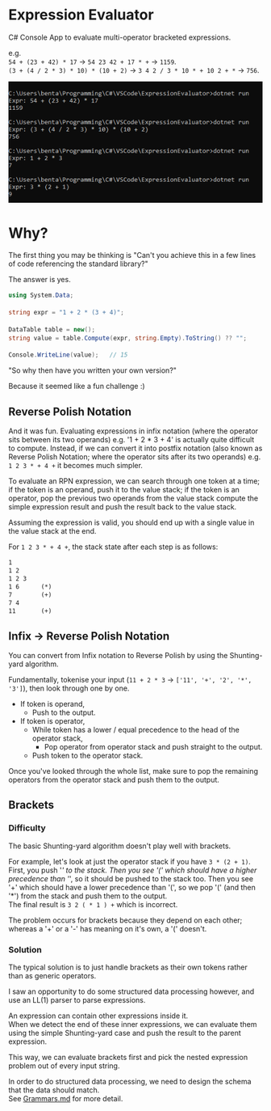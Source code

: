 # Expression Evaluator

C# Console App to evaluate multi-operator bracketed expressions.

e.g.  
`54 + (23 + 42) * 17` -> `54 23 42 + 17 * +` -> `1159`.  
`(3 + (4 / 2 * 3) * 10) * (10 + 2)` -> `3 4 2 / 3 * 10 * + 10 2 + *`
-> `756`.

![Expression Evaluator demo](./Docs/ExpressionEvaluator.png)

# Why?

The first thing you may be thinking is "Can't you achieve this in a few
lines of code referencing the standard library?"

The answer is yes.
```cs
using System.Data;

string expr = "1 + 2 * (3 + 4)";

DataTable table = new();
string value = table.Compute(expr, string.Empty).ToString() ?? "";

Console.WriteLine(value);   // 15
```

"So why then have you written your own version?"

Because it seemed like a fun challenge :)

## Reverse Polish Notation

And it was fun. Evaluating expressions in infix notation (where the
operator sits between its two operands) e.g. '1 + 2 * 3 + 4' is actually
quite difficult to compute. Instead, if we can convert it into postfix
notation (also known as Reverse Polish Notation; where the operator sits
after its two operands) e.g. `1 2 3 * + 4 +` it becomes much simpler.

To evaluate an RPN expression, we can search through one token at a time;
if the token is an operand, push it to the value stack; if the token is an
operator, pop the previous two operands from the value stack compute the
simple expression result and push the result back to the value stack.

Assuming the expression is valid, you should end up with a single value in
the value stack at the end.

For `1 2 3 * + 4 +`, the stack state after each step is as follows:
```
1
1 2
1 2 3
1 6      (*)
7        (+)
7 4
11       (+)
```

## Infix -> Reverse Polish Notation

You can convert from Infix notation to Reverse Polish by using the
Shunting-yard algorithm.

Fundamentally, tokenise your input (`11 + 2 * 3` ->
`['11', '+', '2', '*', '3']`), then look through one by one.

- If token is operand,
    - Push to the output.
- If token is operator,
    - While token has a lower / equal precedence to the head of the
    operator stack,
        - Pop operator from operator stack and push straight to the output.
    - Push token to the operator stack.

Once you've looked through the whole list, make sure to pop the remaining
operators from the operator stack and push them to the output.

## Brackets

### Difficulty

The basic Shunting-yard algorithm doesn't play well with brackets.

For example, let's look at just the operator stack if you have
`3 * (2 + 1)`. First, you push '*' to the stack.
Then you see '(' which should have a higher precedence than '*', so it
should be pushed to the stack too.
Then you see '+' which should have a lower precedence than '(', so we pop
'(' (and then '*') from the stack and push them to the output.  
The final result is `3 2 ( * 1 ) +` which is incorrect.

The problem occurs for brackets because they depend on each other; whereas
a '+' or a '-' has meaning on it's own, a '(' doesn't.

### Solution

The typical solution is to just handle brackets as their own tokens rather
than as generic operators.

I saw an opportunity to do some structured data processing however, and use
an LL(1) parser to parse expressions.

An expression can contain other expressions inside it.  
When we detect the end of these inner expressions, we can evaluate them
using the simple Shunting-yard case and push the result to the parent
expression.

This way, we can evaluate brackets first and pick the nested expression
problem out of every input string.

In order to do structured data processing, we need to design the schema
that the data should match.  
See
<a href='https://github.com/BenTaylor25/ExpressionEvaluator/blob/master/Grammar.md'>
Grammars.md</a> for more detail.
